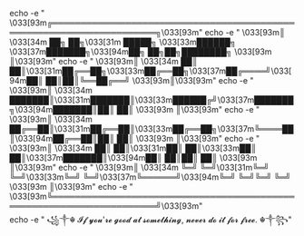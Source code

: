 echo -e " \033[93m╔═════════════════════════════════════════════════════════════════════╗\033[93m"
echo -e " \033[93m║ \033[34m ██╗ ██╗\033[31m █████╗ \033[33m██████╗ \033[37m███████╗\033[94m██╗ ██╗██╗████████╗ \033[93m ║\033[93m"
echo -e " \033[93m║ \033[34m ██║ ██║\033[31m██╔══██╗\033[33m██╔══██╗\033[37m██╔════╝\033[94m██║ ██║██║╚══██╔══╝ \033[93m║\033[93m"
echo -e " \033[93m║ \033[34m ███████║\033[31m███████║\033[33m██████╔╝\033[37m███████╗\033[94m███████║██║ ██║ \033[93m ║\033[93m"
echo -e " \033[93m║ \033[34m ██╔══██║\033[31m██╔══██║\033[33m██╔══██╗\033[37m╚════██║\033[94m██╔══██║██║ ██║ \033[93m ║\033[93m"
echo -e " \033[93m║ \033[34m ██║ ██║\033[31m██║ ██║\033[33m██║ ██║\033[37m███████║\033[94m██║ ██║██║ ██║ \033[93m ║\033[93m"
echo -e " \033[93m║ \033[34m ╚═╝ ╚═╝\033[31m╚═╝ ╚═╝\033[33m╚═╝ ╚═╝\033[37m╚══════╝\033[94m╚═╝ ╚═╝╚═╝ ╚═╝ \033[93m ║\033[93m"
echo -e " \033[93m╚═════════════════════════════════════════════════════════════════════╝\033[93m"  
echo -e " ꧁༒☬ 𝓘𝓯 𝔂𝓸𝓾'𝓻𝓮 𝓰𝓸𝓸𝓭 𝓪𝓽 𝓼𝓸𝓶𝓮𝓽𝓱𝓲𝓷𝓰, 𝓷𝓮𝓿𝓮𝓻 𝓭𝓸 𝓲𝓽 𝓯𝓸𝓻 𝓯𝓻𝓮𝓮. ☬༒꧂"
